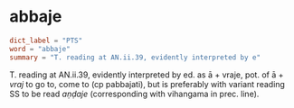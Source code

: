 # abbaje

``` toml
dict_label = "PTS"
word = "abbaje"
summary = "T. reading at AN.ii.39, evidently interpreted by e"
```

T. reading at AN.ii.39, evidently interpreted by ed. as ā \+ vraje, pot. of ā \+ *vraj* to go to, come to (cp pabbajati), but is preferably with variant reading SS to be read *aṇḍaje* (corresponding with vihangama in prec. line).

